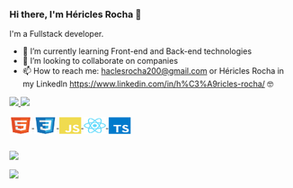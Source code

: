  ### Hi there, I'm Héricles Rocha 👋
 
 I'm a Fullstack developer.

- 🌱 I’m currently learning Front-end and Back-end technologies
- 👯 I’m looking to collaborate on companies
- 📫 How to reach me: haclesrocha200@gmail.com or Héricles Rocha in my Linkedln https://www.linkedin.com/in/h%C3%A9ricles-rocha/ 🤓

<div>
  <a href="https://github.com/hacles100">
  <img height="180em" src="https://github-readme-stats.vercel.app/api?username=hacles100&show_icons=true&theme=dracula&include_all_commits=true&count_private=true"/>
  <img height="180em" src="https://github-readme-stats.vercel.app/api/top-langs/?username=hacles100&layout=compact&langs_count=7&theme=dracula"/>
</div>

  
  <div style="display: inline_block"><br>
 
  <img align="center" alt="hacles-HTML" height="30" width="40" src="https://raw.githubusercontent.com/devicons/devicon/master/icons/html5/html5-original.svg">
  <img align="center" alt="hacles-CSS" height="30" width="40" src="https://raw.githubusercontent.com/devicons/devicon/master/icons/css3/css3-original.svg">
  <img align="center" alt="hacles-Js" height="30" width="40" src="https://raw.githubusercontent.com/devicons/devicon/master/icons/javascript/javascript-plain.svg">
  <img align="center" alt="hacles-React" height="30" width="40" src="https://raw.githubusercontent.com/devicons/devicon/master/icons/react/react-original.svg">
  <img align="center" alt="hacles-Ts" height="30" width="40" src="https://raw.githubusercontent.com/devicons/devicon/master/icons/typescript/typescript-plain.svg">
 

 ##
 
<div> 
  
  <a href = "mailto:haclesrocha200@gmail.com"><img src="https://img.shields.io/badge/-Gmail-%23333?style=for-the-badge&logo=gmail&logoColor=white" target="_blank"></a>
 
  <a href="https://www.linkedin.com/in/h%C3%A9ricles-rocha/" target="_blank"><img src="https://img.shields.io/badge/-LinkedIn-%230077B5?style=for-the-badge&logo=linkedin&logoColor=white" target="_blank"></a> 
 
 
</div>
